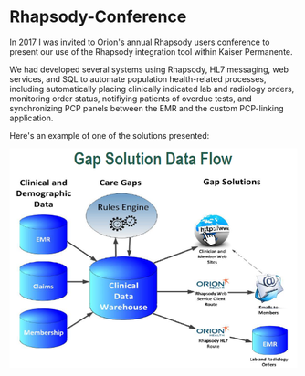 # Rhapsody-Conference

In 2017 I was invited to Orion's annual Rhapsody users conference to present our use of the Rhapsody integration tool within Kaiser Permanente.

We had developed several systems using Rhapsody, HL7 messaging, web services, and SQL to automate population health-related processes, including automatically placing clinically indicated lab and radiology orders, monitoring order status, notifiying patients of overdue tests, and synchronizing PCP panels between the EMR and the custom PCP-linking application.

Here's an example of one of the solutions presented:

![CareGap Solutions](CareGapSolutions.PNG)
